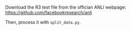 Download the R3 test file from the offician ANLI webpage: https://github.com/facebookresearch/anli

Then, process it with `split_data.py`.